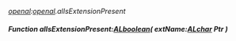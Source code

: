 _[openal](../../modules/openal/openal-module.md):[openal](../../modules/openal/openal-module.md).alIsExtensionPresent_
##### Function alIsExtensionPresent:[ALboolean](../../modules/openal/openal-alboolean.md)( extName:[ALchar](../../modules/openal/openal-alchar.md) Ptr )
